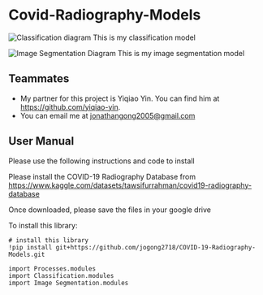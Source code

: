 # Covid-Radiography-Models

![Classification diagram](https://user-images.githubusercontent.com/82681643/199414405-97919ef9-9e3b-4f85-96d8-667d198d83b0.png)
This is my classification model

![Image Segmentation Diagram](https://user-images.githubusercontent.com/82681643/199414409-15446b75-9b55-42a6-a68f-8284903053e8.png)
This is my image segmentation model

## Teammates
- My partner for this project is Yiqiao Yin. You can find him at https://github.com/yiqiao-yin.
- You can email me at jonathangong2005@gmail.com

## User Manual
Please use the following instructions and code to install

Please install the COVID-19 Radiography Database from https://www.kaggle.com/datasets/tawsifurrahman/covid19-radiography-database

Once downloaded, please save the files in your google drive

To install this library:
```
# install this library
!pip install git+https://github.com/jogong2718/COVID-19-Radiography-Models.git
```

```
import Processes.modules
import Classification.modules
import Image Segmentation.modules
```

